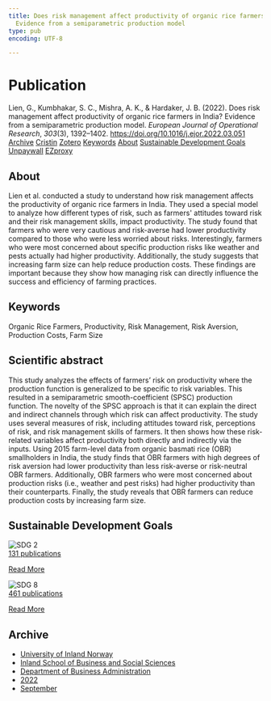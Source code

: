```yaml
---
title: Does risk management affect productivity of organic rice farmers in India?
  Evidence from a semiparametric production model
type: pub
encoding: UTF-8

---
```

<h1>Publication</h1>
<article id="csl-bib-container-GFGLS8FJ" class="csl-bib-container">
  <div class="csl-bib-body"> <div class="csl-entry">Lien, G., Kumbhakar, S. C., Mishra, A. K., &#38; Hardaker, J. B. (2022). Does risk management affect productivity of organic rice farmers in India? Evidence from a semiparametric production model. <i>European Journal of Operational Research</i>, <i>303</i>(3), 1392–1402. <a href="https://doi.org/10.1016/j.ejor.2022.03.051">https://doi.org/10.1016/j.ejor.2022.03.051</a></div> </div>
  <div class="csl-bib-buttons">
    <a href="#taxonomy-article-GFGLS8FJ" alt="archive" class="csl-bib-button">Archive</a>
    <a href="https://app.cristin.no/results/show.jsf?id=2050294" alt="Cristin" class="csl-bib-button">Cristin</a>
    <a href="http://zotero.org/groups/5881554/items/GFGLS8FJ" alt="Zotero" class="csl-bib-button">Zotero</a>
    <a href="#keywords-article-GFGLS8FJ" alt="keywords" class="csl-bib-button">Keywords</a>
    <a href="#about-article-GFGLS8FJ" alt="about_pub" class="csl-bib-button">About</a>
    <a href="#sdg-article-GFGLS8FJ" alt="sdg" class="csl-bib-button">Sustainable Development Goals</a>
    <a href="https://doi.org/10.1016/j.ejor.2022.03.051" alt="Unpaywall" class="csl-bib-button">Unpaywall</a>
    <a href="https://doi.org/10.1016/j.ejor.2022.03.051" alt="EZproxy" class="csl-bib-button">EZproxy</a>
  </div>
  <div id="csl-bib-meta-container-GFGLS8FJ"></div>
</article>
<div id="csl-bib-meta-GFGLS8FJ" class="csl-bib-meta">
  <article id="about-article-GFGLS8FJ" class="about_pub-article">
    <h1>About</h1>
    Lien et al. conducted a study to understand how risk management affects the productivity of organic rice farmers in India. They used a special model to analyze how different types of risk, such as farmers' attitudes toward risk and their risk management skills, impact productivity. The study found that farmers who were very cautious and risk-averse had lower productivity compared to those who were less worried about risks. Interestingly, farmers who were most concerned about specific production risks like weather and pests actually had higher productivity. Additionally, the study suggests that increasing farm size can help reduce production costs. These findings are important because they show how managing risk can directly influence the success and efficiency of farming practices.
  </article>
  <article id="keywords-article-GFGLS8FJ" class="keywords-article">
    <h1>Keywords</h1>
    Organic Rice Farmers, Productivity, Risk Management, Risk Aversion, Production Costs, Farm Size
  </article>
  <article id="abstract-article-GFGLS8FJ" class="abstract-article">
    <h1>Scientific abstract</h1>
    This study analyzes the effects of farmers’ risk on productivity where the production function is generalized to be specific to risk variables. This resulted in a semiparametric smooth-coefficient (SPSC) production function. The novelty of the SPSC approach is that it can explain the direct and indirect channels through which risk can affect productivity. The study uses several measures of risk, including attitudes toward risk, perceptions of risk, and risk management skills of farmers. It then shows how these risk-related variables affect productivity both directly and indirectly via the inputs. Using 2015 farm-level data from organic basmati rice (OBR) smallholders in India, the study finds that OBR farmers with high degrees of risk aversion had lower productivity than less risk-averse or risk-neutral OBR farmers. Additionally, OBR farmers who were most concerned about production risks (i.e., weather and pest risks) had higher productivity than their counterparts. Finally, the study reveals that OBR farmers can reduce production costs by increasing farm size.
  </article>
  <article id="sdg-article-GFGLS8FJ" class="sdg-article">
    <h1>Sustainable Development Goals</h1>
    <div class="sdg-container"><div id="sdg2" class="sdg">
        <img src="{{< params subfolder >}}images/sdg/sdg02_en.png" class="image" alt="SDG 2">
        <div class="sdg-overlay">
          <a href="{{< params subfolder >}}en/archive/?sdg=2#archive" class="sdg-publication-count"><span>131</span> publications</a>
          <p><a href="https://sdgs.un.org/goals/goal2" class="sdg-read-more">Read More</a></p>
        </div>
      </div> <div id="sdg8" class="sdg">
        <img src="{{< params subfolder >}}images/sdg/sdg08_en.png" class="image" alt="SDG 8">
        <div class="sdg-overlay">
          <a href="{{< params subfolder >}}en/archive/?sdg=8#archive" class="sdg-publication-count"><span>461</span> publications</a>
          <p><a href="https://sdgs.un.org/goals/goal8" class="sdg-read-more">Read More</a></p>
        </div>
      </div></div>
  </article>
  <article id="taxonomy-article-GFGLS8FJ" class="taxonomy-article">
    <h1>Archive</h1>
    <ul>
      <li><a href="{{< params subfolder >}}en/archive/?key=3DCRN523">University of Inland Norway</a></li>
      <li><a href="{{< params subfolder >}}en/archive/?key=DU8Q9LN9">Inland School of Business and Social Sciences</a></li>
      <li><a href="{{< params subfolder >}}en/archive/?key=3IQA89I8">Department of Business Administration</a></li>
      <li><a href="{{< params subfolder >}}en/archive/?key=6THNNMZZ">2022</a></li>
      <li><a href="{{< params subfolder >}}en/archive/?key=TU7ULHRJ">September</a></li>
    </ul>
  </article>
</div>
